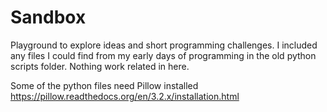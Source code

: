 # Sandbox
Playground to explore ideas and short programming challenges. 
I included any files I could find from my early days of programming in the old python scripts folder. 
Nothing work related in here.

Some of the python files need Pillow installed
https://pillow.readthedocs.org/en/3.2.x/installation.html
